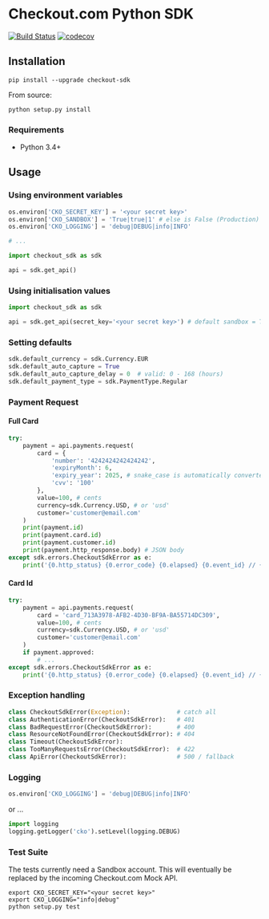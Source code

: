 # Checkout.com Python SDK

[![Build Status](https://travis-ci.org/checkout/checkout-sdk-python.svg?branch=master)](https://travis-ci.org/checkout/checkout-sdk-python)
[![codecov](https://codecov.io/gh/checkout/checkout-sdk-python/branch/master/graph/badge.svg)](https://codecov.io/gh/checkout/checkout-sdk-python)

## Installation

    pip install --upgrade checkout-sdk

From source:

    python setup.py install

### Requirements

* Python 3.4+

## Usage

### Using environment variables

``` python
os.environ['CKO_SECRET_KEY'] = '<your secret key>'
os.environ['CKO_SANDBOX'] = 'True|true|1' # else is False (Production)
os.environ['CKO_LOGGING'] = 'debug|DEBUG|info|INFO'

# ...

import checkout_sdk as sdk

api = sdk.get_api()
```

### Using initialisation values

``` python
import checkout_sdk as sdk

api = sdk.get_api(secret_key='<your secret key>') # default sandbox = True
```

### Setting defaults

``` python
sdk.default_currency = sdk.Currency.EUR
sdk.default_auto_capture = True
sdk.default_auto_capture_delay = 0  # valid: 0 - 168 (hours)
sdk.default_payment_type = sdk.PaymentType.Regular
```

### Payment Request

#### Full Card

``` python
try:
    payment = api.payments.request(
        card = {
            'number': '4242424242424242',
            'expiryMonth': 6,
            'expiry_year': 2025, # snake_case is automatically converted
            'cvv': '100'
        },
        value=100, # cents
        currency=sdk.Currency.USD, # or 'usd'
        customer='customer@email.com'
    )
    print(payment.id)
    print(payment.card.id)
    print(payment.customer.id)
    print(payment.http_response.body) # JSON body
except sdk.errors.CheckoutSdkError as e:
    print('{0.http_status} {0.error_code} {0.elapsed} {0.event_id} // {0.message}'.format(e))
```

#### Card Id

``` python
try:
    payment = api.payments.request(
        card = 'card_713A3978-AFB2-4D30-BF9A-BA55714DC309',
        value=100, # cents
        currency=sdk.Currency.USD, # or 'usd'
        customer='customer@email.com'
    )
    if payment.approved:
        # ...
except sdk.errors.CheckoutSdkError as e:
    print('{0.http_status} {0.error_code} {0.elapsed} {0.event_id} // {0.message}'.format(e))
```

### Exception handling

``` python
class CheckoutSdkError(Exception):             # catch all
class AuthenticationError(CheckoutSdkError):   # 401
class BadRequestError(CheckoutSdkError):       # 400
class ResourceNotFoundError(CheckoutSdkError): # 404
class Timeout(CheckoutSdkError):
class TooManyRequestsError(CheckoutSdkError):  # 422
class ApiError(CheckoutSdkError):              # 500 / fallback
```

### Logging

```python
os.environ['CKO_LOGGING'] = 'debug|DEBUG|info|INFO'
```

or ...

```python
import logging
logging.getLogger('cko').setLevel(logging.DEBUG)
```

### Test Suite

The tests currently need a Sandbox account. This will eventually be replaced by the incoming Checkout.com Mock API.

```
export CKO_SECRET_KEY="<your secret key>"
export CKO_LOGGING="info|debug"
python setup.py test
```